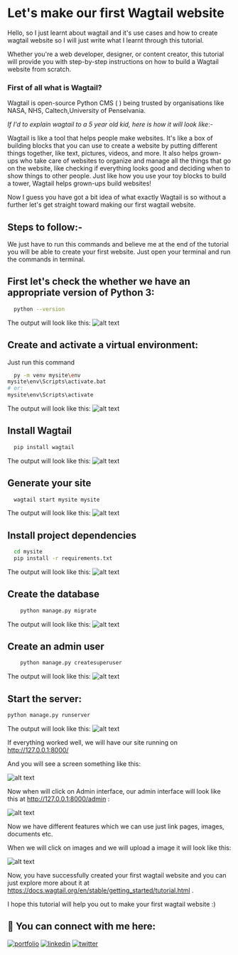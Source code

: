 
# Let's make our first Wagtail website

Hello, so I just learnt about wagtail and it's use cases and how to create wagtail website so I will just write what I learnt through this tutorial.

Whether you're a web developer, designer, or content creator, this tutorial will provide you with step-by-step instructions on how to build a Wagtail website from scratch.

### First of all what is Wagtail?
Wagtail is open-source Python CMS ( ) being trusted by organisations like NASA, NHS, Caltech,University of Penselvania.

*If I'd to explain wagtail to a 5 year old kid, here is how it will look like*:-

Wagtail is like a tool that helps people make websites. It's like a box of building blocks that you can use to create a website by putting different things together, like text, pictures, videos, and more. It also helps grown-ups who take care of websites to organize and manage all the things that go on the website, like checking if everything looks good and deciding when to show things to other people. Just like how you use your toy blocks to build a tower, Wagtail helps grown-ups build websites!

Now I guess you have got a bit idea of what exactly Wagtail is so without a further let's get straight toward making our first wagtail website.



<!-- Instructions  -->

## Steps to follow:-
We just have to run this commands and believe me at the end of the tutorial you will be able to create your first website.
Just open your terminal and run the commands in terminal.

## First let's check the whether we have an appropriate version of Python 3:

```bash
  python --version
```
The output will look like this:
![alt text](https://user-images.githubusercontent.com/77708101/232137688-906e1929-1863-4fd1-8599-b1a8d69fb8b1.jpeg)

## Create and activate a virtual environment:

Just run this command

```bash
  py -m venv mysite\env
mysite\env\Scripts\activate.bat
# or:
mysite\env\Scripts\activate
```

The output will look like this:
![alt text](https://user-images.githubusercontent.com/77708101/232137694-b044eb9a-91a0-47c7-837a-1bec520c8606.png)

## Install Wagtail

```bash
  pip install wagtail
```
The output will look like this:
![alt text](https://user-images.githubusercontent.com/77708101/232137660-9f17d9ad-de4a-4b2b-99d2-9bd6ae84643d.png)


## Generate your site

```bash
  wagtail start mysite mysite
```
The output will look like this:
![alt text](https://user-images.githubusercontent.com/77708101/232137665-0ef8e1af-b856-41c0-9a68-e96b7c9d3785.png)

## Install project dependencies

```bash
  cd mysite
  pip install -r requirements.txt
```
The output will look like this:
![alt text](https://user-images.githubusercontent.com/77708101/232137670-5f3a4943-873c-4b48-936a-88e17e0f1cc5.png)



## Create the database

```bash
    python manage.py migrate
```
The output will look like this:
![alt text](https://user-images.githubusercontent.com/77708101/232137675-b6f3bb36-18a6-4b10-bcf7-8d66dc6d04f0.png)

## Create an admin user

```bash
    python manage.py createsuperuser
```

The output will look like this:
![alt text](https://user-images.githubusercontent.com/77708101/232139677-f413c909-ff3d-4bda-a062-ead256f0e4ed.png)


## Start the server:


```bash
python manage.py runserver
```

The output will look like this:
![alt text](https://user-images.githubusercontent.com/77708101/232137686-58aba163-700e-45a9-90f4-f4d5b8dbf23c.png)

If everything worked well, we will have our site running on http://127.0.0.1:8000/ 

And you will see a screen something like this:


![alt text](https://user-images.githubusercontent.com/77708101/232143484-3d31fa1c-9fef-40d4-8792-5760d446e886.png)

Now when will click on Admin interface, our admin interface will look like this at http://127.0.0.1:8000/admin :

![alt text](https://user-images.githubusercontent.com/77708101/232144480-6b1b6589-93f1-4b73-bfb6-cd38378079dd.png)

Now we have different features which we can use just link pages, images, documents etc. 

When we will click on images and we will upload a image it will look like this:

![alt text](https://user-images.githubusercontent.com/77708101/232146466-bb21a285-c8e6-4882-8b0f-9bacf4989351.png)

Now, you have successfully created your first wagtail website and you can just explore more about it at https://docs.wagtail.org/en/stable/getting_started/tutorial.html .

I hope this tutorial will help you out to make your first wagtail website :)



<!-- Contact Details -->

## 🔗 You can connect with me here:
[![portfolio](https://img.shields.io/badge/my_portfolio-000?style=for-the-badge&logo=ko-fi&logoColor=white)](https://vinayakgavariya.me/)
[![linkedin](https://img.shields.io/badge/linkedin-0A66C2?style=for-the-badge&logo=linkedin&logoColor=white)](https://www.linkedin.com/vinayakgavariya)
[![twitter](https://img.shields.io/badge/twitter-1DA1F2?style=for-the-badge&logo=twitter&logoColor=white)](https://twitter.com/vinayakgavariya)

